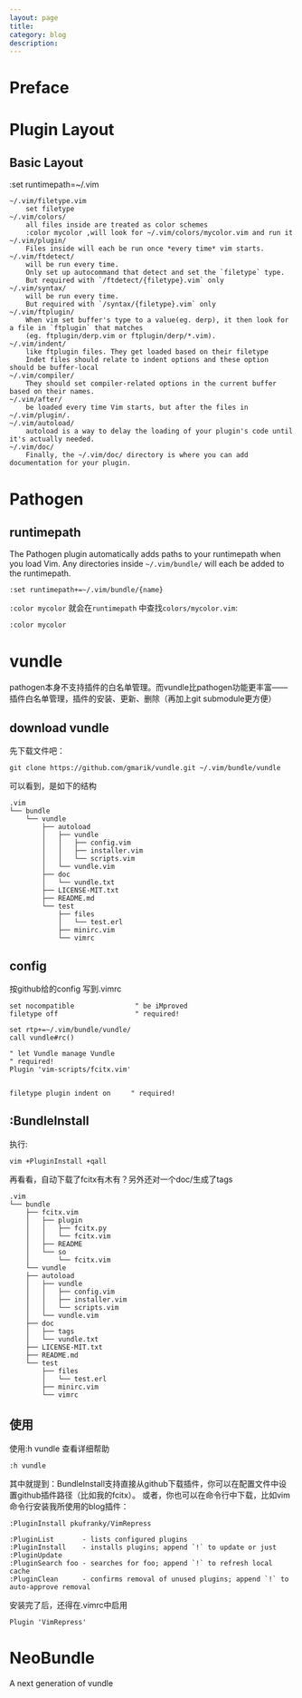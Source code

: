 ```yaml
---
layout: page
title:	
category: blog
description: 
---
```

# Preface

# Plugin Layout

## Basic Layout

:set runtimepath=~/.vim

	~/.vim/filetype.vim
		set filetype
	~/.vim/colors/
		all files inside are treated as color schemes
		:color mycolor ,will look for ~/.vim/colors/mycolor.vim and run it
	~/.vim/plugin/
		Files inside will each be run once *every time* vim starts.
	~/.vim/ftdetect/
		will be run every time.
		Only set up autocommand that detect and set the `filetype` type.
		But required with `/ftdetect/{filetype}.vim` only
	~/.vim/syntax/
		will be run every time.
		But required with `/syntax/{filetype}.vim` only
	~/.vim/ftplugin/
		When vim set buffer's type to a value(eg. derp), it then look for a file in `ftplugin` that matches
		(eg. ftplugin/derp.vim or ftplugin/derp/*.vim).
	~/.vim/indent/
		like ftplugin files. They get loaded based on their filetype
		Indet files should relate to indent options and these option should be buffer-local
	~/.vim/compiler/
		They should set compiler-related options in the current buffer based on their names.
	~/.vim/after/
		be loaded every time Vim starts, but after the files in ~/.vim/plugin/.
	~/.vim/autoload/
		autoload is a way to delay the loading of your plugin's code until it's actually needed. 
	~/.vim/doc/
		Finally, the ~/.vim/doc/ directory is where you can add documentation for your plugin.

# Pathogen

## runtimepath
The Pathogen plugin automatically adds paths to your runtimepath when you load Vim. Any directories inside `~/.vim/bundle/` will each be added to the runtimepath.

	:set runtimepath+=~/.vim/bundle/{name}

`:color mycolor` 就会在`runtimepath` 中查找`colors/mycolor.vim`:

	:color mycolor

# vundle
pathogen本身不支持插件的白名单管理。而vundle比pathogen功能更丰富——插件白名单管理，插件的安装、更新、删除（再加上git submodule更方便）

## download vundle
先下载文件吧：

	git clone https://github.com/gmarik/vundle.git ~/.vim/bundle/vundle

可以看到，是如下的结构

	.vim
	└── bundle
		└── vundle
			├── autoload
			│   ├── vundle
			│   │   ├── config.vim
			│   │   ├── installer.vim
			│   │   └── scripts.vim
			│   └── vundle.vim
			├── doc
			│   └── vundle.txt
			├── LICENSE-MIT.txt
			├── README.md
			└── test
				├── files
				│   └── test.erl
				├── minirc.vim
				└── vimrc

## config
按github给的config 写到.vimrc

	set nocompatible               " be iMproved
	filetype off                   " required!

	set rtp+=~/.vim/bundle/vundle/
	call vundle#rc()

	" let Vundle manage Vundle
	" required! 
	Plugin 'vim-scripts/fcitx.vim'


	filetype plugin indent on     " required!

## :BundleInstall
执行:
	
	vim +PluginInstall +qall

再看看，自动下载了fcitx有木有？另外还对一个doc/生成了tags

	.vim
	└── bundle
	    ├── fcitx.vim
	    │   ├── plugin
	    │   │   ├── fcitx.py
	    │   │   └── fcitx.vim
	    │   ├── README
	    │   └── so
	    │       └── fcitx.vim
	    └── vundle
		├── autoload
		│   ├── vundle
		│   │   ├── config.vim
		│   │   ├── installer.vim
		│   │   └── scripts.vim
		│   └── vundle.vim
		├── doc
		│   ├── tags
		│   └── vundle.txt
		├── LICENSE-MIT.txt
		├── README.md
		└── test
		    ├── files
		    │   └── test.erl
		    ├── minirc.vim
		    └── vimrc

## 使用
使用:h vundle 查看详细帮助

	:h vundle

其中就提到：BundleInstall支持直接从github下载插件，你可以在配置文件中设置github插件路径（比如我的fcitx）。
或者，你也可以在命令行中下载，比如vim命令行安装我所使用的blog插件：
	
	:PluginInstall pkufranky/VimRepress

	:PluginList       - lists configured plugins
	:PluginInstall    - installs plugins; append `!` to update or just :PluginUpdate
	:PluginSearch foo - searches for foo; append `!` to refresh local cache
	:PluginClean      - confirms removal of unused plugins; append `!` to auto-approve removal

安装完了后，还得在.vimrc中启用
	
	Plugin 'VimRepress'

[vundle]: https://github.com/VundleVim/Vundle.vim

# NeoBundle
A next generation of vundle
